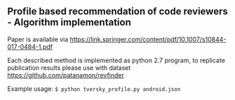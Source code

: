 ## Profile based recommendation of code reviewers - Algorithm implementation

Paper is available via https://link.springer.com/content/pdf/10.1007/s10844-017-0484-1.pdf

Each described method is implemented as python 2.7 program, to replicate publication results please use with dataset https://github.com/patanamon/revfinder

Example usage: ```$ python tversky_profile.py android.json```
